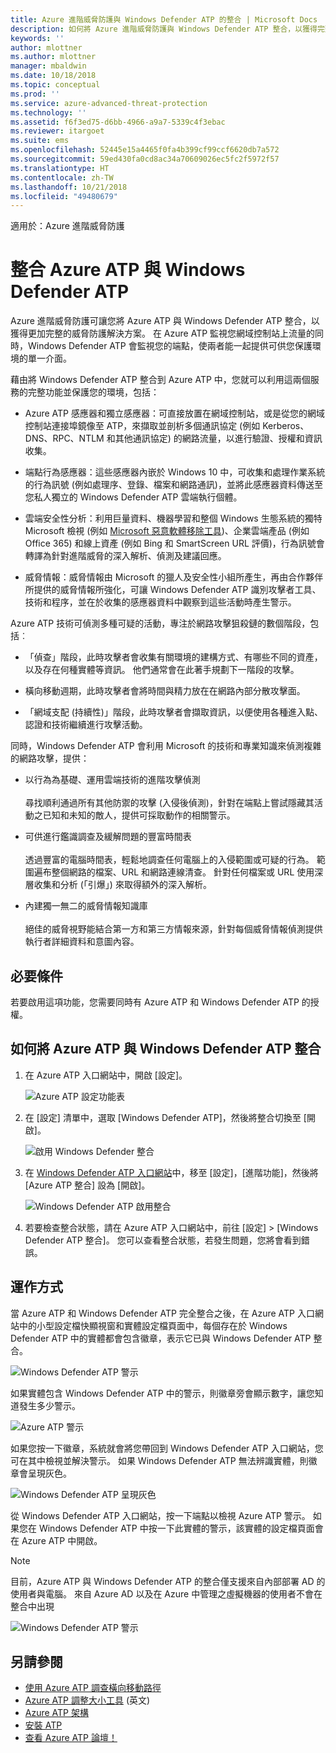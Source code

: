 ```yaml
---
title: Azure 進階威脅防護與 Windows Defender ATP 的整合 | Microsoft Docs
description: 如何將 Azure 進階威脅防護與 Windows Defender ATP 整合，以獲得完整的威脅偵測涵蓋範圍
keywords: ''
author: mlottner
ms.author: mlottner
manager: mbaldwin
ms.date: 10/18/2018
ms.topic: conceptual
ms.prod: ''
ms.service: azure-advanced-threat-protection
ms.technology: ''
ms.assetid: f6f3ed75-d6bb-4966-a9a7-5339c4f3ebac
ms.reviewer: itargoet
ms.suite: ems
ms.openlocfilehash: 52445e15a4465f0fa4b399cf99ccf6620db7a572
ms.sourcegitcommit: 59ed430fa0cd8ac34a70609026ec5fc2f5972f57
ms.translationtype: HT
ms.contentlocale: zh-TW
ms.lasthandoff: 10/21/2018
ms.locfileid: "49480679"
---
```

適用於：Azure 進階威脅防護

# <a name="integrate-azure-atp-with-windows-defender-atp"></a>整合 Azure ATP 與 Windows Defender ATP

Azure 進階威脅防護可讓您將 Azure ATP 與 Windows Defender ATP 整合，以獲得更加完整的威脅防護解決方案。 在 Azure ATP 監視您網域控制站上流量的同時，Windows Defender ATP 會監視您的端點，使兩者能一起提供可供您保護環境的單一介面。

藉由將 Windows Defender ATP 整合到 Azure ATP 中，您就可以利用這兩個服務的完整功能並保護您的環境，包括：

- Azure ATP 感應器和獨立感應器：可直接放置在網域控制站，或是從您的網域控制站連接埠鏡像至 ATP，來擷取並剖析多個通訊協定 (例如 Kerberos、DNS、RPC、NTLM 和其他通訊協定) 的網路流量，以進行驗證、授權和資訊收集。 

-   端點行為感應器：這些感應器內嵌於 Windows 10 中，可收集和處理作業系統的行為訊號 (例如處理序、登錄、檔案和網路通訊)，並將此感應器資料傳送至您私人獨立的 Windows Defender ATP 雲端執行個體。

- 雲端安全性分析：利用巨量資料、機器學習和整個 Windows 生態系統的獨特 Microsoft 檢視 (例如 [Microsoft 惡意軟體移除工具](https://www.microsoft.com/download/malicious-software-removal-tool-details.aspx))、企業雲端產品 (例如 Office 365) 和線上資產 (例如 Bing 和 SmartScreen URL 評價)，行為訊號會轉譯為針對進階威脅的深入解析、偵測及建議回應。

- 威脅情報：威脅情報由 Microsoft 的獵人及安全性小組所產生，再由合作夥伴所提供的威脅情報所強化，可讓 Windows Defender ATP 識別攻擊者工具、技術和程序，並在於收集的感應器資料中觀察到這些活動時產生警示。

Azure ATP 技術可偵測多種可疑的活動，專注於網路攻擊狙殺鏈的數個階段，包括︰

- 「偵查」階段，此時攻擊者會收集有關環境的建構方式、有哪些不同的資產，以及存在何種實體等資訊。 他們通常會在此著手規劃下一階段的攻擊。

- 橫向移動週期，此時攻擊者會將時間與精力放在在網路內部分散攻擊面。

- 「網域支配 (持續性)」階段，此時攻擊者會擷取資訊，以便使用各種進入點、認證和技術繼續進行攻擊活動。

同時，Windows Defender ATP 會利用 Microsoft 的技術和專業知識來偵測複雜的網路攻擊，提供：

- 以行為為基礎、運用雲端技術的進階攻擊偵測<br></br>尋找順利通過所有其他防禦的攻擊 (入侵後偵測)，針對在端點上嘗試隱藏其活動之已知和未知的敵人，提供可採取動作的相關警示。

- 可供進行鑑識調查及緩解問題的豐富時間表<br></br>透過豐富的電腦時間表，輕鬆地調查任何電腦上的入侵範圍或可疑的行為。 範圍遍布整個網路的檔案、URL 和網路連線清查。 針對任何檔案或 URL 使用深層收集和分析 (「引爆」) 來取得額外的深入解析。

- 內建獨一無二的威脅情報知識庫<br></br>絕佳的威脅視野能結合第一方和第三方情報來源，針對每個威脅情報偵測提供執行者詳細資料和意圖內容。

## <a name="prerequisites"></a>必要條件

若要啟用這項功能，您需要同時有 Azure ATP 和 Windows Defender ATP 的授權。 


## <a name="how-to-integrate-azure-atp-with-windows-defender-atp"></a>如何將 Azure ATP 與 Windows Defender ATP 整合

1. 在 Azure ATP 入口網站中，開啟 [設定]。 

    ![Azure ATP 設定功能表](./media/atp-configuration-wd.png)
2. 在 [設定] 清單中，選取 [Windows Defender ATP]，然後將整合切換至 [開啟]。 

    ![啟用 Windows Defender 整合](./media/enable-integration.png)


3. 在 [Windows Defender ATP 入口網站](https://securitycenter.windows.com/preferences/advanced)中，移至 [設定]，[進階功能]，然後將 [Azure ATP 整合] 設為 [開啟]。 

    ![Windows Defender ATP 啟用整合](./media/wd-atp-enable.png)

4. 若要檢查整合狀態，請在 Azure ATP 入口網站中，前往 [設定] > [Windows Defender ATP 整合]。 您可以查看整合狀態，若發生問題，您將會看到錯誤。 

## <a name="how-it-works"></a>運作方式

當 Azure ATP 和 Windows Defender ATP 完全整合之後，在 Azure ATP 入口網站中的小型設定檔快顯視窗和實體設定檔頁面中，每個存在於 Windows Defender ATP 中的實體都會包含徽章，表示它已與 Windows Defender ATP 整合。 

 ![Windows Defender ATP 警示](./media/profile-alerts-wd.png)

如果實體包含 Windows Defender ATP 中的警示，則徽章旁會顯示數字，讓您知道發生多少警示。

 ![Azure ATP 警示](./media/atp-integrated-wd-icon-alerts.png)

如果您按一下徽章，系統就會將您帶回到 Windows Defender ATP 入口網站，您可在其中檢視並解決警示。 如果 Windows Defender ATP 無法辨識實體，則徽章會呈現灰色。 

 ![Windows Defender ATP 呈現灰色](./media/wd-grey.png)

從 Windows Defender ATP 入口網站，按一下端點以檢視 Azure ATP 警示。 如果您在 Windows Defender ATP 中按一下此實體的警示，該實體的設定檔頁面會在 Azure ATP 中開啟。 
 
 > [!NOTE]
 > 目前，Azure ATP 與 Windows Defender ATP 的整合僅支援來自內部部署 AD 的使用者與電腦。 來自 Azure AD 以及在 Azure 中管理之虛擬機器的使用者不會在整合中出現 

![Windows Defender ATP 警示](./media/wd-atp-alerts.png)


## <a name="see-also"></a>另請參閱

- [使用 Azure ATP 調查橫向移動路徑](use-case-lateral-movement-path.md)
- [Azure ATP 調整大小工具](http://aka.ms/aatpsizingtool) \(英文\)
- [Azure ATP 架構](atp-architecture.md)
- [安裝 ATP](install-atp-step1.md)
- [查看 Azure ATP 論壇！](https://aka.ms/azureatpcommunity)

